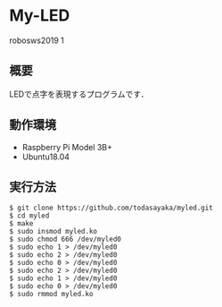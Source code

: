 # My-LED
robosws2019 1

## 概要
LEDで点字を表現するプログラムです．

## 動作環境

* Raspberry Pi Model 3B+
* Ubuntu18.04

## 実行方法
```
$ git clone https://github.com/todasayaka/myled.git
$ cd myled
$ make
$ sudo insmod myled.ko
$ sudo chmod 666 /dev/myled0
$ sudo echo 1 > /dev/myled0
$ sudo echo 2 > /dev/myled0
$ sudo echo 0 > /dev/myled0
$ sudo echo 2 > /dev/myled0
$ sudo echo 1 > /dev/myled0
$ sudo echo 0 > /dev/myled0
$ sudo rmmod myled.ko
```
